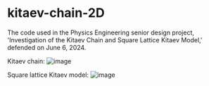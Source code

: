 # kitaev-chain-2D
The code used in the Physics Engineering senior design project, 'Investigation of the Kitaev Chain and Square Lattice Kitaev Model,' defended on June 6, 2024.

Kitaev chain:
![image](https://github.com/user-attachments/assets/00be81fc-6043-48df-8da7-532affd1b210)

Square lattice Kitaev model:
![image](https://github.com/user-attachments/assets/6290b909-5b0f-416d-b623-82ebfd7cf64b)
